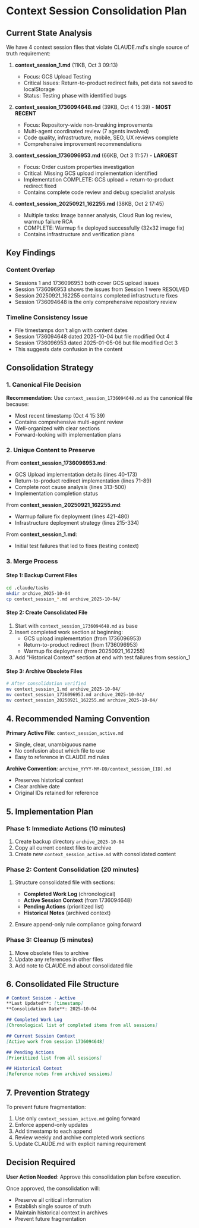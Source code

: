 # Context Session Consolidation Plan

## Current State Analysis

We have 4 context session files that violate CLAUDE.md's single source of truth requirement:

1. **context_session_1.md** (11KB, Oct 3 09:13)
   - Focus: GCS Upload Testing
   - Critical Issues: Return-to-product redirect fails, pet data not saved to localStorage
   - Status: Testing phase with identified bugs

2. **context_session_1736094648.md** (39KB, Oct 4 15:39) - **MOST RECENT**
   - Focus: Repository-wide non-breaking improvements
   - Multi-agent coordinated review (7 agents involved)
   - Code quality, infrastructure, mobile, SEO, UX reviews complete
   - Comprehensive improvement recommendations

3. **context_session_1736096953.md** (66KB, Oct 3 11:57) - **LARGEST**
   - Focus: Order custom properties investigation
   - Critical: Missing GCS upload implementation identified
   - Implementation COMPLETE: GCS upload + return-to-product redirect fixed
   - Contains complete code review and debug specialist analysis

4. **context_session_20250921_162255.md** (38KB, Oct 2 17:45)
   - Multiple tasks: Image banner analysis, Cloud Run log review, warmup failure RCA
   - COMPLETE: Warmup fix deployed successfully (32x32 image fix)
   - Contains infrastructure and verification plans

## Key Findings

### Content Overlap
- Sessions 1 and 1736096953 both cover GCS upload issues
- Session 1736096953 shows the issues from Session 1 were RESOLVED
- Session 20250921_162255 contains completed infrastructure fixes
- Session 1736094648 is the only comprehensive repository review

### Timeline Consistency Issue
- File timestamps don't align with content dates
- Session 1736094648 dated 2025-10-04 but file modified Oct 4
- Session 1736096953 dated 2025-01-05-06 but file modified Oct 3
- This suggests date confusion in the content

## Consolidation Strategy

### 1. Canonical File Decision
**Recommendation**: Use `context_session_1736094648.md` as the canonical file because:
- Most recent timestamp (Oct 4 15:39)
- Contains comprehensive multi-agent review
- Well-organized with clear sections
- Forward-looking with implementation plans

### 2. Unique Content to Preserve

From **context_session_1736096953.md**:
- GCS Upload implementation details (lines 40-173)
- Return-to-product redirect implementation (lines 71-89)
- Complete root cause analysis (lines 313-500)
- Implementation completion status

From **context_session_20250921_162255.md**:
- Warmup failure fix deployment (lines 421-480)
- Infrastructure deployment strategy (lines 215-334)

From **context_session_1.md**:
- Initial test failures that led to fixes (testing context)

### 3. Merge Process

#### Step 1: Backup Current Files
```bash
cd .claude/tasks
mkdir archive_2025-10-04
cp context_session_*.md archive_2025-10-04/
```

#### Step 2: Create Consolidated File
1. Start with `context_session_1736094648.md` as base
2. Insert completed work section at beginning:
   - GCS upload implementation (from 1736096953)
   - Return-to-product redirect (from 1736096953)
   - Warmup fix deployment (from 20250921_162255)
3. Add "Historical Context" section at end with test failures from session_1

#### Step 3: Archive Obsolete Files
```bash
# After consolidation verified
mv context_session_1.md archive_2025-10-04/
mv context_session_1736096953.md archive_2025-10-04/
mv context_session_20250921_162255.md archive_2025-10-04/
```

## 4. Recommended Naming Convention

**Primary Active File**: `context_session_active.md`
- Single, clear, unambiguous name
- No confusion about which file to use
- Easy to reference in CLAUDE.md rules

**Archive Convention**: `archive_YYYY-MM-DD/context_session_[ID].md`
- Preserves historical context
- Clear archive date
- Original IDs retained for reference

## 5. Implementation Plan

### Phase 1: Immediate Actions (10 minutes)
1. Create backup directory `archive_2025-10-04`
2. Copy all current context files to archive
3. Create new `context_session_active.md` with consolidated content

### Phase 2: Content Consolidation (20 minutes)
1. Structure consolidated file with sections:
   - **Completed Work Log** (chronological)
   - **Active Session Context** (from 1736094648)
   - **Pending Actions** (prioritized list)
   - **Historical Notes** (archived context)

2. Ensure append-only rule compliance going forward

### Phase 3: Cleanup (5 minutes)
1. Move obsolete files to archive
2. Update any references in other files
3. Add note to CLAUDE.md about consolidated file

## 6. Consolidated File Structure

```markdown
# Context Session - Active
**Last Updated**: [timestamp]
**Consolidation Date**: 2025-10-04

## Completed Work Log
[Chronological list of completed items from all sessions]

## Current Session Context
[Active work from session 1736094648]

## Pending Actions
[Prioritized list from all sessions]

## Historical Context
[Reference notes from archived sessions]
```

## 7. Prevention Strategy

To prevent future fragmentation:
1. Use only `context_session_active.md` going forward
2. Enforce append-only updates
3. Add timestamp to each append
4. Review weekly and archive completed work sections
5. Update CLAUDE.md with explicit naming requirement

## Decision Required

**User Action Needed**: Approve this consolidation plan before execution.

Once approved, the consolidation will:
- Preserve all critical information
- Establish single source of truth
- Maintain historical context in archives
- Prevent future fragmentation